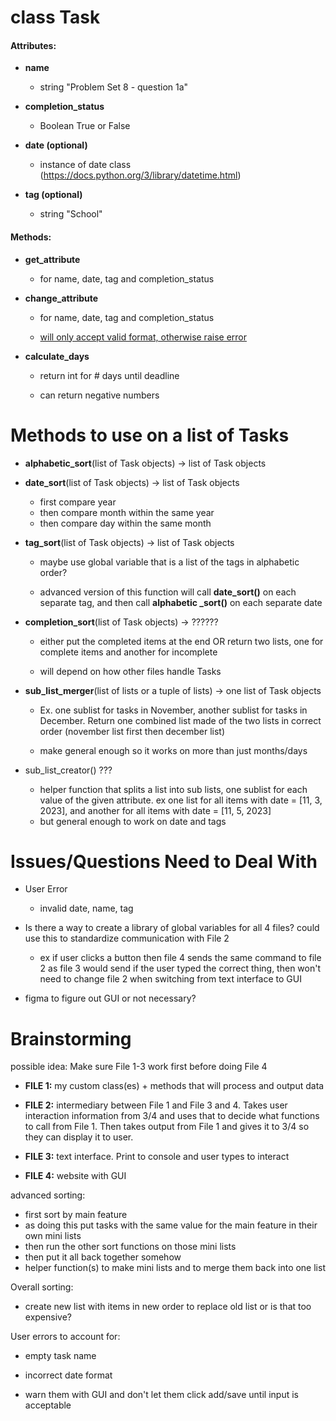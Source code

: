 # class Task

#### Attributes:

* **name**
  
  * string "Problem Set 8 - question 1a"

* **completion_status**
  
  * Boolean True or False

* **date (optional)**
  
  * instance of date class (<https://docs.python.org/3/library/datetime.html>)

* **tag (optional)**
  
  * string "School"

#### Methods:

* **get_attribute**
  
  * for name, date, tag and completion_status

* **change_attribute**
  
  * for name, date, tag and completion_status
  
  * <u>will only accept valid format, otherwise raise error</u>

* **calculate_days**
  
  * return int for # days until deadline
  
  * can return negative numbers

# Methods to use on a list of Tasks

- **alphabetic_sort**(list of Task objects) -> list of Task objects

- **date_sort**(list of Task objects) -> list of Task objects
  
  - first compare year
  - then compare month within the same year
  - then compare day within the same month

- **tag_sort**(list of Task objects) -> list of Task objects
  
  - maybe use global variable that is a list of the tags in alphabetic order?
  
  - advanced version of this function will call **date_sort()** on each separate tag, and then call **alphabetic _sort()** on each separate date

- **completion_sort**(list of Task objects) -> ??????
  
  - either put the completed items at the end OR return two lists, one for complete items and another for incomplete
  
  - will depend on how other files handle Tasks

- **sub_list_merger**(list of lists or a tuple of lists) -> one list of Task objects
  
  - Ex. one sublist for tasks in November, another sublist for tasks in December. Return one combined list made of the two lists in correct order (november list first then december list)
  
  - make general enough so it works on more than just months/days

- sub_list_creator() ???
  
  - helper function that splits a list into sub lists, one sublist for each value of the given attribute. ex one list for all items with date = [11, 3, 2023], and another for all items with date = [11, 5, 2023]
  - but general enough to work on date and tags

# Issues/Questions Need to Deal With

* User Error
  
  * invalid date, name, tag

* Is there a way to create a library of global variables for all 4 files? could use this to standardize communication with File 2
  
  - ex if user clicks a button then file 4 sends the same command to file 2 as file 3 would send if the user typed the correct thing, then won't need to change file 2 when switching from text interface to GUI

* figma to figure out GUI or not necessary?

# Brainstorming

possible idea: Make sure File 1-3 work first before doing File 4

* **FILE 1:** my custom class(es) + methods that will process and output data

* **FILE 2:** intermediary between File 1 and File 3 and 4. Takes user interaction information from 3/4 and uses that to decide what functions to call from File 1. Then takes output from File 1 and gives it to 3/4 so they can display it to user.

* **FILE 3:** text interface. Print to console and user types to interact

* **FILE 4:** website with GUI

advanced sorting:

* first sort by main feature
* as doing this put tasks with the same value for the main feature in their own mini lists
* then run the other sort functions on those mini lists
* then put it all back together somehow
* helper function(s) to make mini lists and to merge them back into one list

Overall sorting:

* create new list with items in new order to replace old list or is that too expensive?

User errors to account for:

* empty task name

* incorrect date format

* warn them with GUI and don't let them click add/save until input is acceptable

